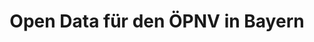 ---
schema: default
title: Open Data für den ÖPNV in Bayern
organization: kleine Anfragen
notes: "Schriftliche Anfrage\r\ndes Abgeordneten Markus Ganserer\r\nBÜNDNIS 90/DIE GRÜNEN\r\nvom 23.05.2018\r\n\r\nOpen Data für den ÖPNV in Bayern\r\n\r\nDer  Rhein-Main-Verkehrsbund  (RMV)  stellt  aktuelle  Fahrplandaten für das gesamte RMV-Gebiet inkl. Frankfurt über eine  API  (Programmierschnittstelle)  auf  dem  RMV-Open-Data-Portal zur Verfügung. Mit der RMV-API können Dritte ihre  kreativen  Ideen  für  die  Fahrgastinformation  umsetzen und  auf  Daten  der  stets  aktuellen  RMV-Verbindungsauskunft  zurückgreifen.  Die  traffiQ  in  Frankfurt  ermöglicht  am ÖPNV interessierten Bürgerinnen und Bürgern einen guten Einblick  in  die  Fahrgastzahlen  bzw.  in  die  Nachfragesituation  im  Frankfurter  ÖPNV.  Es  wird  eine  Gesamtübersicht  der Linienbelastungen am stärkstbelasteten Querschnitt im Frankfurter Stadtgebiet veröffentlicht.\r\n\r\nIn diesem Zusammenhang frage ich die Staatsregierung:\r\n\r\n1.    Welche  Verkehrsunternehmen  stellen  in  Bayern  aktuelle  Fahrplandaten  über  eine  API  auf  einem  Open-Data-Portal zur Verfügung?\r\n\r\n2.    Welche  Verkehrsverbünde  stellen  in  Bayern  aktuelle  Fahrplandaten  über  eine  API  auf  einem  Open-Data-Portal zur Verfügung?\r\n\r\n3.    Inwieweit  unterstützt  die  Staatsregierung  die  Zurverfügungstellung aktueller Fahrplandaten über APIs auf Open-Data-Portalen?\r\n\r\n4.   Wann rechnet die Staatsregierung damit, dass alle aktuellen  Fahrplandaten  in  Bayern  über  APIs  auf  Open-Data-Portalen zur Verfügung stehen?\r\n\r\n5.    Welche  Verkehrsunternehmen  stellen  in  Bayern  ihre  Linienbelastungen ins Netz?\r\n\r\n6.    Welche  Verkehrsverbünde  stellen  in  Bayern  ihre  Linienbelastungen ins Netz?\r\n"
resources:
  - name: Schriftliche Anfrage
    url: >-
      https://kleineanfragen.de/bayern/17/23223-open-data-fuer-den-oepnv-in-bayern
    format: PDF-Dokument
license: 'http://opendatacommons.org/licenses/odbl/1.0/'
category:
  - Dokumente
maintainer: 'Staatsministerium für Wohnen, Bau und Verkehr'
maintainer_email: ''
---